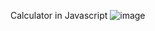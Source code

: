 Calculator in Javascript
![image](https://github.com/user-attachments/assets/04621339-63d9-45fc-9491-7fa5acdddd3e)
